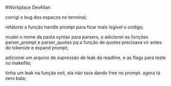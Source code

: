 #Workplace DevAllan

corrigi o bug dos espaços no terminal;

refatorei a função handle prompt para ficar mais legivel o codigo;

mudei o nome da pasta syntax para parsers, e adicionei as funções parser_prompt e parser_quotes pq a função de 
quotes precisava vir antes do tokenize e expand prompt;

adicionei um arquivo de supressão de leak da readline, e as flags para teste no makefile;

tinha um leak na função exit, ela não tava dando free no prompt. agora tá zero bala;
